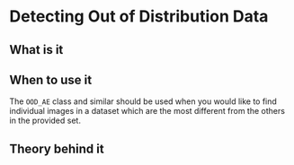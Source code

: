# Detecting Out of Distribution Data

## What is it

## When to use it

The `OOD_AE` class and similar should be used when you would like to find individual images in a dataset which are the most different from the others in the provided set.

## Theory behind it